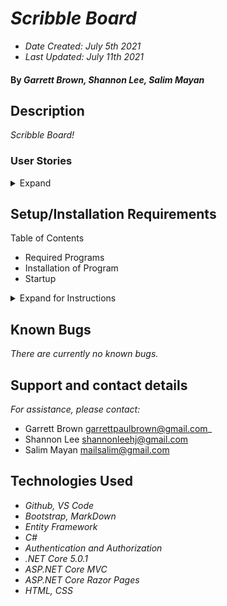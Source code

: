 # _Scribble Board_

* _Date Created: July 5th 2021_
* _Last Updated: July 11th 2021_

#### By _Garrett Brown, Shannon Lee, Salim Mayan_

## Description
_Scribble Board!_

### User Stories

<details>
    <summary>Expand</summary>

#### User Stories

</details>

## Setup/Installation Requirements
Table of Contents
* Required Programs
* Installation of Program
* Startup

<details>
    <summary>Expand for Instructions</summary>

### Required Programs
1. An internet browser.
2. Visual Code Studio (or another code editor).
3. .NET
4. MySQL
5. MySQLWorkbench


### Installation of Program
* _Open the terminal on your local machine and navigate to "Desktop."_
* _Clone "ScribbleBoard.Solution" with the following git command `git clone https://github.com/shanole/ScribbleBoard.Solution`
* _Navigate to the top level of the repository with the command `cd ScribbleBoard.Solution`_ 
* _Navigate into "ScribbleBoard" with git command `cd ScribbleBoard`_

### Recreate Database

#### Instructions: `appsettings.json` Creation

1. Create a file in the root directory called `appsettings.json`. 
2. Add `appsettings.json` to `.gitignore`.
3. Insert the following code into `appsettings.json`:
    
``` 
{
    "ConnectionStrings": {
        "DefaultConnection": "Server=localhost;Port=3306;database=YOUR-DATABASE;uid=root;pwd=YOUR-PASSWORD;"
    }
}
```

4. Replace `YOUR-PASSWORD` with password you selected when installing MySQLWorkbench.
5. Replace `YOUR-DATABASE` with the name of your database.
6. In the root directory, run `dotnet ef databse update` 
7. In the root directory, run `dotnet ef databse restore`

This will recreate the database on your computer, using MySQLWorkbench. You can proceed to Startup.


### Startup
* Navigate to root directory in project.
* Restore project with git command `dotnet restore`
* Build project with git command `dotnet build`
* To run program, run git command `dotnet run`
* In browser, navigate to http://localhost:5000 

</details>

## Known Bugs

_There are currently no known bugs._

## Support and contact details

_For assistance, please contact:_ 
* Garrett Brown <garrettpaulbrown@gmail.com>_
* Shannon Lee <shannonleehj@gmail.com>
* Salim Mayan <mailsalim@gmail.com>

## Technologies Used

* _Github, VS Code_
* _Bootstrap, MarkDown_
* _Entity Framework_
* _C#_
* _Authentication and Authorization_
* _.NET Core 5.0.1_
* _ASP.NET Core MVC_
* _ASP.NET Core Razor Pages_
* _HTML, CSS_

